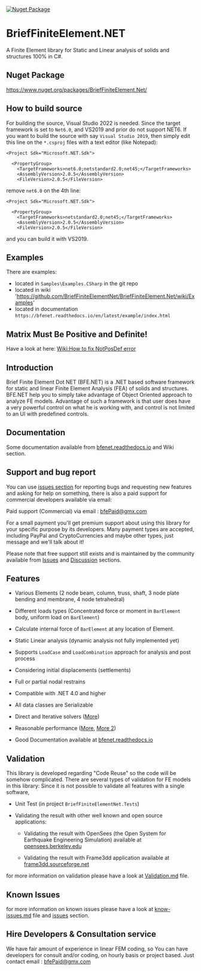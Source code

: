 [![Nuget Package](https://img.shields.io/nuget/v/2)](https://www.nuget.org/packages/BriefFiniteElement.NET)   

# BriefFiniteElement.NET

A Finite Element library for Static and Linear analysis of solids and structures 100% in C#.

## Nuget Package

https://www.nuget.org/packages/BriefFiniteElement.Net/

## How to build source

For building the source, Visual Studio 2022 is needed. Since the target framework is set to `Net6.0`, and VS2019 and prior do not support NET6.
If you want to build the source with say `Visual Studio 2019`, then simply edit this line on the `*.csproj` files with a text editor (like Notepad):

```
<Project Sdk="Microsoft.NET.Sdk">

  <PropertyGroup>
    <TargetFrameworks>net6.0;netstandard2.0;net45;</TargetFrameworks>
	<AssemblyVersion>2.0.5</AssemblyVersion>
	<FileVersion>2.0.5</FileVersion>
```

remove `net6.0` on the 4th line:

```
<Project Sdk="Microsoft.NET.Sdk">

  <PropertyGroup>
    <TargetFrameworks>netstandard2.0;net45;</TargetFrameworks>
	<AssemblyVersion>2.0.5</AssemblyVersion>
	<FileVersion>2.0.5</FileVersion>
```
and you can build it with VS2019.

## Examples
There are examples:
- located in `Samples\Examples.CSharp` in the git repo
- located in wiki 'https://github.com/BriefFiniteElementNet/BriefFiniteElement.Net/wiki/Examples'
- located in documentation `https://bfenet.readthedocs.io/en/latest/example/index.html`

## Matrix Must Be Positive and Definite!

Have a look at here:
[Wiki:How to fix NotPosDef error](https://github.com/BriefFiniteElementNet/BriefFiniteElement.Net/wiki/How-to-fix-NotPosDef-error)


## Introduction
Brief Finite Element Dot NET (BFE.NET) is a .NET based software framework for static and linear Finite Element Analysis (FEA) of solids and structures. BFE.NET help you to simply take advantage of Object Oriented approach to analyze FE models. Advantage of such a framework is that user does have a very powerful control on what he is working with, and control is not limited to an UI with predefined controls.

## Documentation

Some documentation available from [bfenet.readthedocs.io](https://bfenet.readthedocs.io/en/latest/) and Wiki section.

## Support and bug report

You can use [issues section](https://github.com/BriefFiniteElementNet/BriefFiniteElement.Net/issues) for reporting bugs and requesting new features and asking for help on something, there is also a paid support for commercial developers available via email:

Paid support (Commercial) via email : [bfePaid@gmx.com](mailto:BFE%20Paid%20Support%20<BFEPaid@gmx.com>?Subject=Support%20Request&Body=Please%20fill%20fair%20amount%20of%20description%20here)

For a small payment you'll get premium support about using this library for your specific purpose by its developers. 
Many payment types are accepted, including PayPal and CryptoCurrencies and maybe other types, just message and we'll talk about it!

Please note that free support still exists and is maintained by the community available from [Issues](https://github.com/BriefFiniteElementNet/BriefFiniteElement.Net/issues) and [Discussion](https://github.com/BriefFiniteElementNet/BriefFiniteElement.Net/discussions) sections.

## Features

- Various Elements (2 node beam, column, truss, shaft, 3 node plate bending and membrane, 4 node tetrahedral)

- Different loads types (Concentrated force or moment in `BarElement` body, uniform load on `BarElement`)

- Calculate internal force of `BarElement` at any location of Element.

- Static Linear analysis (dynamic analysis not fully implemented yet)

- Supports ``LoadCase`` and ``LoadCombination`` approach for analysis and post process

- Considering initial displacements (settlements)
 
- Full or partial nodal restrains

- Compatible with .NET 4.0 and higher

- All data classes are Serializable

- Direct and Iterative solvers ([More](https://github.com/BriefFiniteElementNet/BFE.Net/wiki/Solvers-Available-in-package))

- Reasonable performance ([More](https://github.com/BriefFiniteElementNet/BFE.Net/wiki/Performance-and-Speed), [More 2](https://github.com/BriefFiniteElementNet/BFE.Net/wiki/Performance))

- Good Documentation available at [bfenet.readthedocs.io](https://bfenet.readthedocs.io/en/latest/)


## Validation

This library is developed regarding "Code Reuse" so the code will be somehow complicated. There are several types of validation for FE models in this library:
Since it is not possible to validate all features with a single software, 

* Unit Test (in project ``BriefFiniteElementNet.Tests``)
* Validating the result with other well known and open source applications:

	*  Validating the result with OpenSees (the Open System for Earthquake Engineering Simulation) available at [opensees.berkeley.edu](http://opensees.berkeley.edu/)

	*  Validating the result with Frame3dd application available at [frame3dd.sourceforge.net](http://frame3dd.sourceforge.net)


for more information on validation please have a look at [Validation.md](Validation.md) file.


## Known Issues

for more information on known issues please have a look at [know-issues.md](know-issues.md) file and [issues](https://github.com/BriefFiniteElementNet/BriefFiniteElement.Net/issues) section.

## Hire Developers & Consultation service
We have fair amount of experience in linear FEM coding, so You can have developers for consult and/or coding, on hourly basis or project based. Just contact email : [bfePaid@gmx.com](mailto:BFE%20Paid%20Support%20<BFEPaid@gmx.com>)


